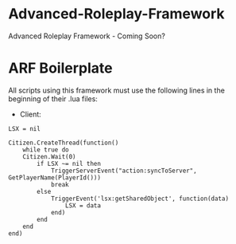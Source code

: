# Advanced-Roleplay-Framework
Advanced Roleplay Framework - Coming Soon?
# ARF Boilerplate
All scripts using this framework must use the following lines in the beginning of their .lua files:
- Client:
```
LSX = nil

Citizen.CreateThread(function()
	while true do
  	Citizen.Wait(0)
		if LSX ~= nil then
			TriggerServerEvent("action:syncToServer", GetPlayerName(PlayerId()))
			break
		else
			TriggerEvent('lsx:getSharedObject', function(data) 
				LSX = data
			end)
		end
	end
end)
